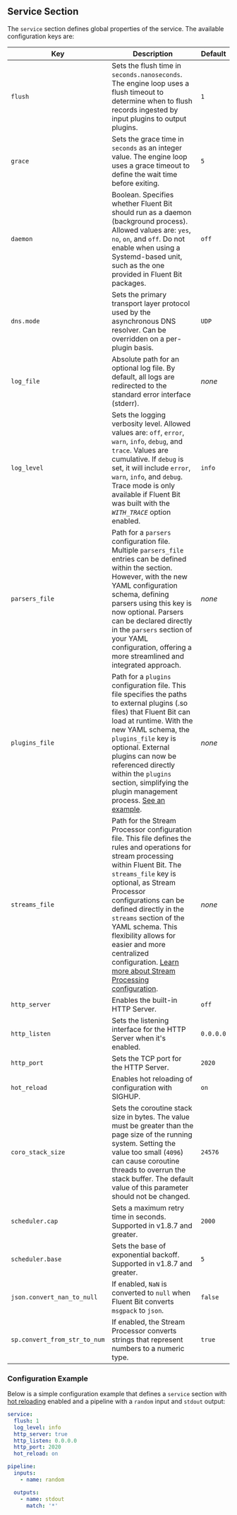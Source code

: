 ## Service Section

The `service` section defines global properties of the service. The available configuration keys are:

| Key | Description | Default |
|---|---|---|
| `flush` | Sets the flush time in `seconds.nanoseconds`. The engine loop uses a flush timeout to determine when to flush records ingested by input plugins to output plugins. | `1` |
| `grace` | Sets the grace time in `seconds` as an integer value. The engine loop uses a grace timeout to define the wait time before exiting. | `5` |
| `daemon` | Boolean. Specifies whether Fluent Bit should run as a daemon (background process). Allowed values are: `yes`, `no`, `on`, and `off`. Do not enable when using a Systemd-based unit, such as the one provided in Fluent Bit packages. | `off` |
| `dns.mode` | Sets the primary transport layer protocol used by the asynchronous DNS resolver. Can be overridden on a per-plugin basis. | `UDP` |
| `log_file` | Absolute path for an optional log file. By default, all logs are redirected to the standard error interface (stderr). | _none_ |
| `log_level` | Sets the logging verbosity level. Allowed values are: `off`, `error`, `warn`, `info`, `debug`, and `trace`. Values are cumulative. If `debug` is set, it will include `error`, `warn`, `info`, and `debug`. Trace mode is only available if Fluent Bit was built with the _`WITH_TRACE`_ option enabled. | `info` |
| `parsers_file` | Path for a `parsers` configuration file. Multiple `parsers_file` entries can be defined within the section. However, with the new YAML configuration schema, defining parsers using this key is now optional. Parsers can be declared directly in the `parsers` section of your YAML configuration, offering a more streamlined and integrated approach. | _none_ |
| `plugins_file` | Path for a `plugins` configuration file. This file specifies the paths to external plugins (.so files) that Fluent Bit can load at runtime. With the new YAML schema, the `plugins_file` key is optional. External plugins can now be referenced directly within the `plugins` section, simplifying the plugin management process. [See an example](https://github.com/fluent/fluent-bit/blob/master/conf/plugins.conf). | _none_ |
| `streams_file` | Path for the Stream Processor configuration file. This file defines the rules and operations for stream processing within Fluent Bit. The `streams_file` key is optional, as Stream Processor configurations can be defined directly in the `streams` section of the YAML schema. This flexibility allows for easier and more centralized configuration. [Learn more about Stream Processing configuration](../../../stream-processing/introduction.md). | _none_ |
| `http_server` | Enables the built-in HTTP Server. | `off` |
| `http_listen` | Sets the listening interface for the HTTP Server when it's enabled. | `0.0.0.0` |
| `http_port` | Sets the TCP port for the HTTP Server. | `2020` |
| `hot_reload` | Enables hot reloading of configuration with SIGHUP. | `on` |
| `coro_stack_size` | Sets the coroutine stack size in bytes. The value must be greater than the page size of the running system. Setting the value too small (`4096`) can cause coroutine threads to overrun the stack buffer. The default value of this parameter should not be changed. | `24576` |
| `scheduler.cap` | Sets a maximum retry time in seconds. Supported in v1.8.7 and greater. | `2000` |
| `scheduler.base` | Sets the base of exponential backoff. Supported in v1.8.7 and greater. | `5` |
| `json.convert_nan_to_null` | If enabled, `NaN` is converted to `null` when Fluent Bit converts `msgpack` to `json`. | `false` |
| `sp.convert_from_str_to_num` | If enabled, the Stream Processor converts strings that represent numbers to a numeric type. | `true` |

### Configuration Example

Below is a simple configuration example that defines a `service` section with [hot reloading](../../hot_reload.md) enabled and a pipeline with a `random` input and `stdout` output:

```yaml
service:
  flush: 1
  log_level: info
  http_server: true
  http_listen: 0.0.0.0
  http_port: 2020
  hot_reload: on

pipeline:
  inputs:
    - name: random

  outputs:
    - name: stdout
      match: '*'
```
